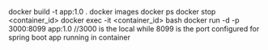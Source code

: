 docker build -t app:1.0 .
docker images
docker ps
docker stop <container_id>
docker exec -it <container_id> bash
docker run -d -p 3000:8099 app:1.0
//3000 is the local while 8099 is the port configured for spring boot app running in container
